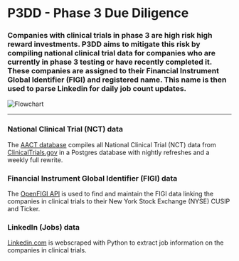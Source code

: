 # P3DD - Phase 3 Due Diligence
### Companies with clinical trials in phase 3 are high risk high reward investments. P3DD aims to mitigate this risk by compiling national clinical trial data for companies who are currently in phase 3 testing or have recently completed it. These companies are assigned to their Financial Instrument Global Identifier (FIGI) and registered name. This name is then used to parse Linkedin for daily job count updates. 
![Flowchart](https://github.com/TylerJSimpson/personal_project_clinicaltrials_2023/blob/main/P3DD_Flowchart.jpg)
___
### National Clinical Trial (NCT) data
The [AACT database](https://aact.ctti-clinicaltrials.org/) compiles all National Clinical Trial (NCT) data from [ClinicalTrials.gov](https://clinicaltrials.gov/) in a Postgres database with nightly refreshes and a weekly full rewrite.  
### Financial Instrument Global Identifier (FIGI) data
The [OpenFIGI API](https://www.openfigi.com/) is used to find and maintain the FIGI data linking the companies in clinical trials to their New York Stock Exchange (NYSE) CUSIP and Ticker.
### LinkedIn (Jobs) data
[Linkedin.com](https://www.linkedin.com/) is webscraped with Python to extract job information on the companies in clinical trials.
